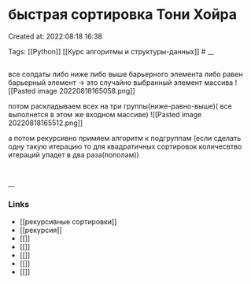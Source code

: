 # быстрая сортировка Тони Хойра

Created at: 2022:08:18 16:38

Tags: [[Python]] [[Курс алгоритмы и структуры-данных]]   #
__ 

##
все солдаты либо ниже либо выше барьерного элемента либо равен
барьерный элемент -> это случайно выбранный элемент массива
![[Pasted image 20220818165058.png]]

потом раскладываем всех на три группы(ниже-равно-выше)( все выполнется в этом же входном массиве)
![[Pasted image 20220818165512.png]]

а потом рекурсивно примяем алгоритм к подгруппам
(если сделать одну такую итерацию то для квадратичных сортировок количесвтво итераций упадет в два раза(пополам))

``` python 



```

__

### Links

- [[рекурсивные сортировки]]
- [[рекурсия]]
- [[]]
- [[]]
- [[]]
- [[]]
- [[]]